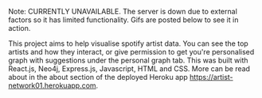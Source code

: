 Note: CURRENTLY UNAVAILABLE. The server is down due to external factors so it has limited functionality. Gifs are posted below to see it in action.

This project aims to help visualise spotify artist data. You can see the top artists and how they interact, or give permission to get you're personalised graph with suggestions under the personal graph tab. This was built with React.js, Neo4j, Express.js, Javascript, HTML and CSS. More can be read about in the about section of the deployed Heroku app https://artist-network01.herokuapp.com. 

